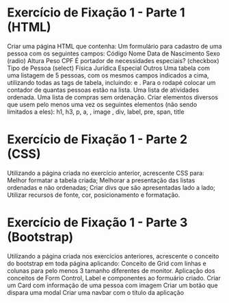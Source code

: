 # Exercício de Fixação 1 - Parte 1 (HTML)

Criar uma página HTML que contenha:
Um formulário para cadastro de uma pessoa com os seguintes campos:
Código
Nome
Data de Nascimento
Sexo (radio)
Altura
Peso
CPF
É portador de necessidades especiais? (checkbox)
Tipo de Pessoa (select)
Física
Jurídica
Especial
Outros
Uma tabela com uma listagem de 5 pessoas, com os mesmos campos indicados a cima, utilizando todas as tags de tabela, incluindo: <thead> e <tfoot>. Para o rodapé colocar um contador de quantas pessoas estão na lista.
Uma lista de atividades ordenada.
Uma lista de compras sem ordenação.
Criar elementos diversos que usem pelo menos uma vez os seguintes elementos (não sendo limitados a eles):
h1, h3, p, a, , image , div, label, pre, span, title


# Exercício de Fixação 1 - Parte 2 (CSS)

Utilizando a página criada no exercício anterior, acrescente CSS para:
Melhor formatar a tabela criada;
Melhorar a presentação das listas ordenadas e não ordenadas;
Criar divs que são apresentadas lado a lado;
Utilizar recursos de fonte, cor, posicionamento e formatação.



# Exercício de Fixação 1 - Parte 3 (Bootstrap)

Utilizando a página criada nos exercícios anteriores, acrescente o conceito do bootstrap em toda  página aplicando: 
Conceito de Grid com linhas e colunas para pelo menos 3 tamanho diferentes de monitor.
Aplicação dos conceitos de Form Control, Label e componentes ao formuário criado.
Criar um Card com informação de uma pessoa com imagem
Criar um botão que dispara uma modal
Criar uma navbar com o título da aplicação
